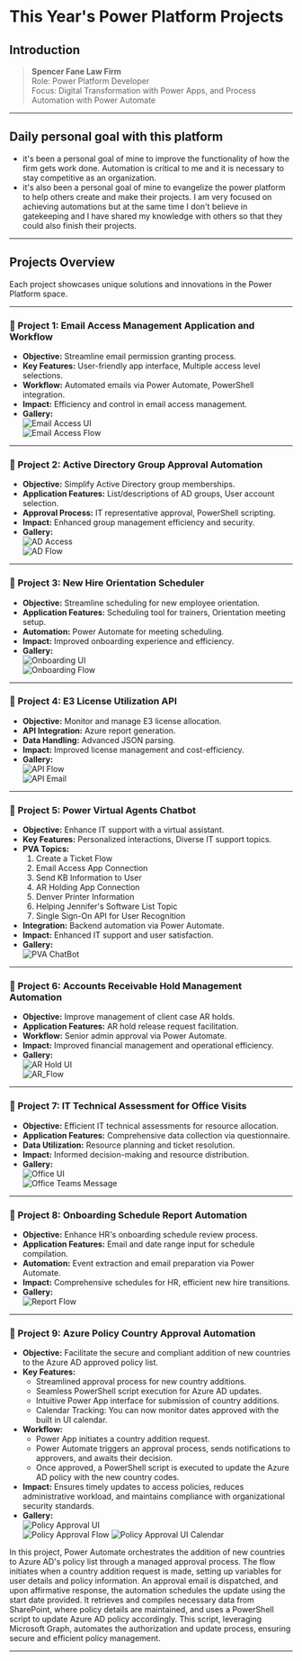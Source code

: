 # This Year's Power Platform Projects 

## Introduction
> **Spencer Fane Law Firm**  
> Role: Power Platform Developer  
> Focus: Digital Transformation with Power Apps, and Process Automation with Power Automate

---

## Daily personal goal with this platform
- it's been a personal goal of mine to improve the functionality of how the firm gets work done. Automation is critical to me and it is necessary to stay competitive as an organization.
- it's also been a personal goal of mine to evangelize the power platform to help others create and make their projects. I am very focused on achieving automations but at the same time I don't believe in gatekeeping and I have shared my knowledge with others so that they could also finish their projects.

---

## Projects Overview
Each project showcases unique solutions and innovations in the Power Platform space.

---

### 🌟 Project 1: Email Access Management Application and Workflow
- **Objective:** Streamline email permission granting process.
- **Key Features:** User-friendly app interface, Multiple access level selections.
- **Workflow:** Automated emails via Power Automate, PowerShell integration.
- **Impact:** Efficiency and control in email access management.
- **Gallery:**  
  ![Email Access UI](/Images/1EmailAccessUI.png)  
  ![Email Access Flow](/Images/EmailAccessFlow.png)

---

### 🌟 Project 2: Active Directory Group Approval Automation
- **Objective:** Simplify Active Directory group memberships.
- **Application Features:** List/descriptions of AD groups, User account selection.
- **Approval Process:** IT representative approval, PowerShell scripting.
- **Impact:** Enhanced group management efficiency and security.
- **Gallery:**  
  ![AD Access](/Images/AD_UI.png)  
  ![AD Flow](/Images/AD_Flow.png)

---

### 🌟 Project 3: New Hire Orientation Scheduler
- **Objective:** Streamline scheduling for new employee orientation.
- **Application Features:** Scheduling tool for trainers, Orientation meeting setup.
- **Automation:** Power Automate for meeting scheduling.
- **Impact:** Improved onboarding experience and efficiency.
- **Gallery:**  
  ![Onboarding UI](/Images/OnboardUI.png)  
  ![Onboarding Flow](/Images/OnboardFlow.png)

---

### 🌟 Project 4: E3 License Utilization API
- **Objective:** Monitor and manage E3 license allocation.
- **API Integration:** Azure report generation.
- **Data Handling:** Advanced JSON parsing.
- **Impact:** Improved license management and cost-efficiency.
- **Gallery:**  
  ![API Flow](/Images/API_Flow.png)  
  ![API Email](/Images/API_Email.png)

---

### 🌟 Project 5: Power Virtual Agents Chatbot
- **Objective:** Enhance IT support with a virtual assistant.
- **Key Features:** Personalized interactions, Diverse IT support topics.
- **PVA Topics:**
  1. Create a Ticket Flow
  2. Email Access App Connection
  3. Send KB Information to User
  4. AR Holding App Connection
  5. Denver Printer Information
  6. Helping Jennifer's Software List Topic
  7. Single Sign-On API for User Recognition
- **Integration:** Backend automation via Power Automate.
- **Impact:** Enhanced IT support and user satisfaction.
- **Gallery:**  
  ![PVA ChatBot](/Images/ChatBot.png)

---

### 🌟 Project 6: Accounts Receivable Hold Management Automation
- **Objective:** Improve management of client case AR holds.
- **Application Features:** AR hold release request facilitation.
- **Workflow:** Senior admin approval via Power Automate.
- **Impact:** Improved financial management and operational efficiency.
- **Gallery:**  
  ![AR Hold UI](/Images/AR_UI.png)  
  ![AR_Flow](/Images/AR_Flow.png)

---

### 🌟 Project 7: IT Technical Assessment for Office Visits
- **Objective:** Efficient IT technical assessments for resource allocation.
- **Application Features:** Comprehensive data collection via questionnaire.
- **Data Utilization:** Resource planning and ticket resolution.
- **Impact:** Informed decision-making and resource distribution.
- **Gallery:**  
  ![Office UI](/Images/Office_UI.png)  
  ![Office Teams Message](/Images/Office_Message.png)

---

### 🌟 Project 8: Onboarding Schedule Report Automation
- **Objective:** Enhance HR's onboarding schedule review process.
- **Application Features:** Email and date range input for schedule compilation.
- **Automation:** Event extraction and email preparation via Power Automate.
- **Impact:** Comprehensive schedules for HR, efficient new hire transitions.
- **Gallery:**  
  ![Report Flow](/Images/GRAB_Flow.png)

---

### 🌟 Project 9: Azure Policy Country Approval Automation

- **Objective:** Facilitate the secure and compliant addition of new countries to the Azure AD approved policy list.
- **Key Features:** 
  - Streamlined approval process for new country additions.
  - Seamless PowerShell script execution for Azure AD updates.
  - Intuitive Power App interface for submission of country additions.
  - Calendar Tracking: You can now monitor dates approved with the built in UI calendar.
- **Workflow:** 
  - Power App initiates a country addition request.
  - Power Automate triggers an approval process, sends notifications to approvers, and awaits their decision.
  - Once approved, a PowerShell script is executed to update the Azure AD policy with the new country codes.
- **Impact:** Ensures timely updates to access policies, reduces administrative workload, and maintains compliance with organizational security standards.
- **Gallery:**  
  ![Policy Approval UI](/Images/LocationApprovalUI.png)  
  ![Policy Approval Flow](/Images/LocationApprovalFlow.png)
  ![Policy Approval UI Calendar](/Images/LocationApprovalUI2.png)    

In this project, Power Automate orchestrates the addition of new countries to Azure AD's policy list through a managed approval process. The flow initiates when a country addition request is made, setting up variables for user details and policy information. An approval email is dispatched, and upon affirmative response, the automation schedules the update using the start date provided. It retrieves and compiles necessary data from SharePoint, where policy details are maintained, and uses a PowerShell script to update Azure AD policy accordingly. This script, leveraging Microsoft Graph, automates the authorization and update process, ensuring secure and efficient policy management.

---
